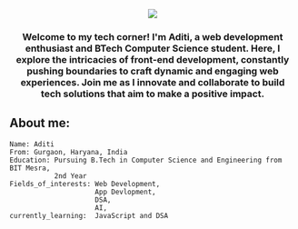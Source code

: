 <p align="center">
 <img src="https://capsule-render.vercel.app/api?type=waving&height=220&color=0c0a8a&text=Hello,%20Namaste!&textBg=false&fontColor=ffebef&animation=fadeIn"/>
</p>
<h3 align="center">
Welcome to my tech corner! I'm Aditi, a web development enthusiast and BTech Computer Science student. Here, I explore the intricacies of front-end development, constantly pushing boundaries to craft dynamic and engaging web experiences. Join me as I innovate and collaborate to build tech solutions that aim to make a positive impact.
</h3>
<h2>About me:</h2>

```
Name: Aditi
From: Gurgaon, Haryana, India
Education: Pursuing B.Tech in Computer Science and Engineering from BIT Mesra,
           2nd Year
Fields_of_interests: Web Development,
                     App Devlopment,
                     DSA,
                     AI, 
currently_learning:  JavaScript and DSA
```


